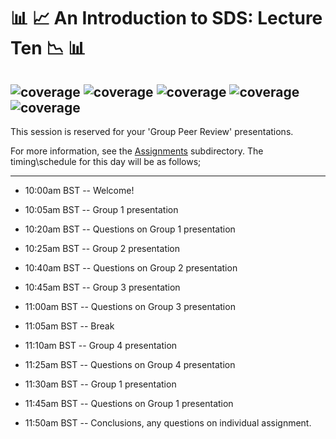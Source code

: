 #  :bar_chart: :chart_with_upwards_trend: An Introduction to SDS: Lecture Ten :chart_with_downwards_trend: :bar_chart:	


![coverage](https://img.shields.io/badge/Purpose-Teaching-blue)
![coverage](https://img.shields.io/badge/Language-Python%203.8-red)
![coverage](https://img.shields.io/badge/License-MIT-brightgreen)
![coverage](https://img.shields.io/badge/Build-passing-yellow)
![coverage](https://img.shields.io/badge/Rating-5\5-orange)
---

This session is reserved for your 'Group Peer Review' presentations.

For more information, see the [Assignments](https://github.com/crahal/Intro_to_SDS/tree/main/Assignments) subdirectory. The timing\schedule for this day will be as follows;

---
  * 10:00am BST -- Welcome!
  * 10:05am BST -- Group 1 presentation
  * 10:20am BST -- Questions on Group 1 presentation

  * 10:25am BST -- Group 2 presentation
  * 10:40am BST -- Questions on Group 2 presentation

  * 10:45am BST -- Group 3 presentation
  * 11:00am BST -- Questions on Group 3 presentation

  * 11:05am BST -- Break

  * 11:10am BST -- Group 4 presentation
  * 11:25am BST -- Questions on Group 4 presentation

  * 11:30am BST -- Group 1 presentation
  * 11:45am BST -- Questions on Group 1 presentation

  * 11:50am BST -- Conclusions, any questions on individual assignment.
